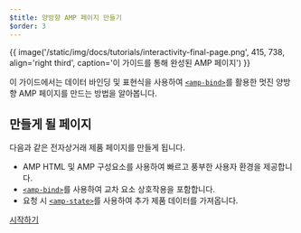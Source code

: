 ```yaml
---
$title: 양방향 AMP 페이지 만들기
$order: 3
---
```


{{ image('/static/img/docs/tutorials/interactivity-final-page.png', 415, 738, align='right third', caption='이 가이드를 통해 완성된 AMP 페이지') }}

이 가이드에서는 데이터 바인딩 및 표현식을 사용하여 [`<amp-bind>`](/ko/docs/reference/components/amp-bind.html)를 활용한 멋진 양방향 AMP 페이지를 만드는 방법을 알아봅니다.

## 만들게 될 페이지

다음과 같은 전자상거래 제품 페이지를 만들게 됩니다.

- AMP HTML 및 AMP 구성요소를 사용하여 빠르고 풍부한 사용자 환경을 제공합니다.
- [`<amp-bind>`](/ko/docs/reference/components/amp-bind.html)를 사용하여 교차 요소 상호작용을 포함합니다.
- 요청 시 [`<amp-state>`](/ko/docs/reference/components/amp-bind.html#state)를 사용하여 추가 제품 데이터를 가져옵니다.


<div class="prev-next-buttons">
<a class="button" href="{{g.doc('/content/amp-dev/documentation/guides-and-tutorials/develop/interactivity/prereqs-setup.md', locale=doc.locale).url.path}}"><span class="arrow-next">시작하기</span></a>
</div>

